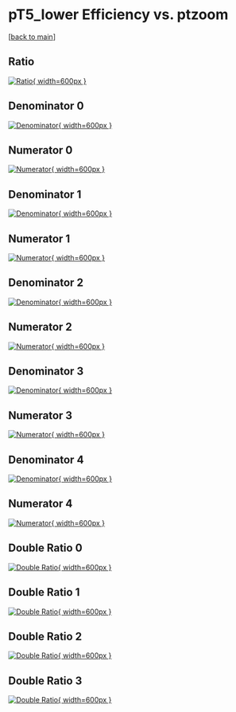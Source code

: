 # pT5_lower Efficiency vs. ptzoom

[[back to main](./)]



## Ratio

[![Ratio](../mtv/var/pT5_lower_xtr_211_1_eff_ptzoom.png){ width=600px }](../mtv/var/pT5_lower_xtr_211_1_eff_ptzoom.pdf)

## Denominator 0

[![Denominator](../mtv/den/pT5_lower_xtr_211_1_eff_ptzoom_den0.png){ width=600px }](../mtv/den/pT5_lower_xtr_211_1_eff_ptzoom_den0.pdf)

## Numerator 0

[![Numerator](../mtv/num/pT5_lower_xtr_211_1_eff_ptzoom_num0.png){ width=600px }](../mtv/num/pT5_lower_xtr_211_1_eff_ptzoom_num0.pdf)

## Denominator 1

[![Denominator](../mtv/den/pT5_lower_xtr_211_1_eff_ptzoom_den1.png){ width=600px }](../mtv/den/pT5_lower_xtr_211_1_eff_ptzoom_den1.pdf)

## Numerator 1

[![Numerator](../mtv/num/pT5_lower_xtr_211_1_eff_ptzoom_num1.png){ width=600px }](../mtv/num/pT5_lower_xtr_211_1_eff_ptzoom_num1.pdf)

## Denominator 2

[![Denominator](../mtv/den/pT5_lower_xtr_211_1_eff_ptzoom_den2.png){ width=600px }](../mtv/den/pT5_lower_xtr_211_1_eff_ptzoom_den2.pdf)

## Numerator 2

[![Numerator](../mtv/num/pT5_lower_xtr_211_1_eff_ptzoom_num2.png){ width=600px }](../mtv/num/pT5_lower_xtr_211_1_eff_ptzoom_num2.pdf)

## Denominator 3

[![Denominator](../mtv/den/pT5_lower_xtr_211_1_eff_ptzoom_den3.png){ width=600px }](../mtv/den/pT5_lower_xtr_211_1_eff_ptzoom_den3.pdf)

## Numerator 3

[![Numerator](../mtv/num/pT5_lower_xtr_211_1_eff_ptzoom_num3.png){ width=600px }](../mtv/num/pT5_lower_xtr_211_1_eff_ptzoom_num3.pdf)

## Denominator 4

[![Denominator](../mtv/den/pT5_lower_xtr_211_1_eff_ptzoom_den4.png){ width=600px }](../mtv/den/pT5_lower_xtr_211_1_eff_ptzoom_den4.pdf)

## Numerator 4

[![Numerator](../mtv/num/pT5_lower_xtr_211_1_eff_ptzoom_num4.png){ width=600px }](../mtv/num/pT5_lower_xtr_211_1_eff_ptzoom_num4.pdf)

## Double Ratio 0

[![Double Ratio](../mtv/ratio/pT5_lower_xtr_211_1_eff_ptzoom_ratio0.png){ width=600px }](../mtv/ratio/pT5_lower_xtr_211_1_eff_ptzoom_ratio0.pdf)

## Double Ratio 1

[![Double Ratio](../mtv/ratio/pT5_lower_xtr_211_1_eff_ptzoom_ratio1.png){ width=600px }](../mtv/ratio/pT5_lower_xtr_211_1_eff_ptzoom_ratio1.pdf)

## Double Ratio 2

[![Double Ratio](../mtv/ratio/pT5_lower_xtr_211_1_eff_ptzoom_ratio2.png){ width=600px }](../mtv/ratio/pT5_lower_xtr_211_1_eff_ptzoom_ratio2.pdf)

## Double Ratio 3

[![Double Ratio](../mtv/ratio/pT5_lower_xtr_211_1_eff_ptzoom_ratio3.png){ width=600px }](../mtv/ratio/pT5_lower_xtr_211_1_eff_ptzoom_ratio3.pdf)

